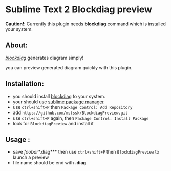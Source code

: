 # Sublime Text 2 Blockdiag preview

**Caution!**: Currently this plugin needs **blockdiag** command which is installed your system.

## About:

*[blockdiag][0]*  generates diagram simply!

you can preview generated diagram quickly with this plugin.

## Installation:

 - you should install [blockdiag][0] to your system.
 - your should use [sublime package manager][1]
 - use `ctrl+shift+P` then `Package Control: Add Repository`
 - add `https://github.com/mstssk/BlockdiagPreview.git`
 - use `ctrl+shift+P` again, then `Package Control: Install Package`
 - look for `BlockdiagPreview` and install it

## Usage :

 - save *foobar**.diag*** then use `ctrl+shift+P` then `BlockdiagPreview` to launch a preview
 - file name should be end with **.diag**.

 [0]: http://blockdiag.com/
 [1]: http://wbond.net/sublime_packages/package_control
